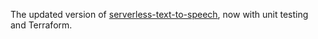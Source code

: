 The updated version of [serverless-text-to-speech](/ultimagriever/serverless-text-to-speech), now with unit testing and Terraform.
